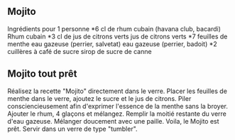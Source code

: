 
	
## Mojito 
Ingrédients pour 1 personne
*6 cl de rhum cubain (havana club, bacardi)	 Rhum cubain
*3 cl de jus de citrons verts	 jus de citrons verts
*7 feuilles de menthe	eau gazeuse (perrier, salvetat)	 eau gazeuse (perrier, badoit)
*2 cuillères à café de sucre	 sirop de sucre de canne

## Mojito tout prêt

Réalisez la recette "Mojito" directement dans le verre.
Placer les feuilles de menthe dans le verre, ajoutez le sucre et le jus de citrons. Piler consciencieusement afin d'exprimer l'essence de la menthe sans la broyer. Ajouter le rhum, 4 glaçons et mélangez. Remplir la moitié restante du verre d'eau gazeuse. Mélanger doucement avec une paille. Voila, le Mojito est prêt.
Servir dans un verre de type "tumbler". 




	

